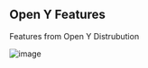 ## Open Y Features

Features from Open Y Distrubution

![image](https://user-images.githubusercontent.com/563412/122898260-68dd1e00-d353-11eb-81eb-1f7a53207da3.png)
